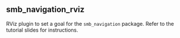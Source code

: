 ## smb_navigation_rviz  
RViz plugin to set a goal for the `smb_navigation` package. Refer to the tutorial slides for instructions.
